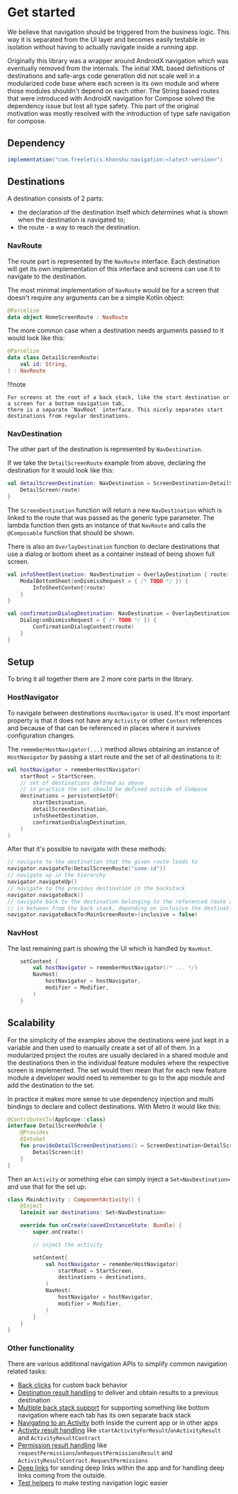 # Get started

We believe that navigation should be triggered from the business logic. This way it is
separated from the UI layer and becomes easily testable in isolation without having to
actually navigate inside a running app.

Originally this library was a wrapper around AndroidX navigation which was eventually
removed from the internals. The initial XML based definitions of destinations
and safe-args code generation did not scale well in a modularized code base where each
screen is its own module and where those modules shouldn't depend on each other. The
String based routes that were introduced with AndroidX navigation for Compose solved
the dependency issue but lost all type safety. This part of the original motivation
was mostly resolved with the introduction of type safe navigation for compose.

## Dependency

```groovy
implementation("com.freeletics.khonshu:navigation:<latest-version>")
```


## Destinations

A destination consists of 2 parts:
- the declaration of the destination itself which determines what is shown when the destination is navigated to;
- the route - a way to reach the destination.

### NavRoute

The route part is represented by the `NavRoute` interface. Each destination will get its own
implementation of this interface and screens can use it to navigate to the destination.

The most minimal implementation of `NavRoute` would be for a screen that doesn't require any
arguments can be a simple Kotlin object:
```kotlin
@Parcelize
data object HomeScreenRoute : NavRoute
```

The more common case when a destination needs arguments passed to it would look like this:
```kotlin
@Parcelize
data class DetailScreenRoute(
    val id: String,
) : NavRoute
```

!!!note

    For screens at the root of a back stack, like the start destination or a screen for a bottom navigation tab,
    there is a separate `NavRoot` interface. This nicely separates start destinations from regular destinations.


### NavDestination

The other part of the destination is represented by `NavDestination`.

If we take the `DetailScreenRoute` example from above, declaring the destination for it would look
like this:

```kotlin
val detailScreenDestination: NavDestination = ScreenDestination<DetailScreenRoute> { route: DetailScreenRoute ->
    DetailScreen(route)
}
```

The `ScreenDestination` function will return a new `NavDestination` which is linked to the route
that was passed as the generic type parameter. The lambda function then gets an instance of that
`NavRoute` and calls the `@Composable` function that should be shown.

There is also an `OverlayDestination` function to declare destinations that use a dialog or bottom
sheet as a container instead of being shown full screen.

```kotlin
val infoSheetDestination: NavDestination = OverlayDestination { route: InfoSheetRoute ->
    ModalBottomSheet(onDismissRequest = { /* TODO */ }) {
        InfoSheetContent(route)
    }
}

val confirmationDialogDestination: NavDestination = OverlayDestination { route: ConfirmationDialogRoute ->
    Dialog(onDismissRequest = { /* TODO */ }) {
        ConfirmationDialogContent(route)
    }
}
```

## Setup

To bring it all together there are 2 more core parts in the library.

### HostNavigator

To navigate between destinations `HostNavigator` is used. It's most important property is that
it does not have any `Activity` or other `Context` references and because of that can be referenced
in places where it survives configuration changes.

The `rememberHostNavigator(...)` method allows obtaining an instance of `HostNavigator` by passing
a start route and the set of all destinations to it:
```kotlin
val hostNavigator = rememberHostNavigator(
    startRoot = StartScreen,
    // set of destinations defined as above
    // in practice the set should be defined outside of Compose
    destinations = persistentSetOf(
        startDestination,
        detailScreenDestination,
        infoSheetDestination,
        confirmationDialogDestination,
    )
)
```

After that it's possible to navigate with these methods:
```kotlin
// navigate to the destination that the given route leads to
navigator.navigateTo(DetailScreenRoute("some-id"))
// navigate up in the hierarchy
navigator.navigateUp()
// navigate to the previous destination in the backstack
navigator.navigateBack()
// navigate back to the destination belonging to the referenced route and remove all destinations
// in between from the back stack, depending on inclusive the destination
navigator.navigateBackTo<MainScreenRoute>(inclusive = false)
```

### NavHost

The last remaining part is showing the UI which is handled by `NavHost`.

```kotlin
    setContent {
        val hostNavigator = rememberHostNavigator(/* ... */)
        NavHost(
            hostNavigator = hostNavigator,
            modifier = Modifier,
        )
    }
```

## Scalability

For the simplicity of the examples above the destinations were just kept in a variable and
then used to manually create a set of all of them. In a modularized project the routes are
usually declared in a shared module and the destinations then in the individual feature modules
where the respective screen is implemented. The set would then mean that for each new feature module
a developer would need to remember to go to the app module and add the destination to the set.

In practice it makes more sense to use dependency injection and multi bindings to declare and collect destinations.
With Metro it would like this:

```kotlin
@ContributesTo(AppScope::class)
interface DetailScreenModule {
	@Provides
	@IntoSet
	fun provideDetailScreenDestinations() = ScreenDestination<DetailScreenRoute> {
		DetailScreen(it)
	}
}
```

Then an `Activity` or something else can simply inject a `Set<NavDestination>` and use that for the
set up:

```kotlin
class MainActivity : ComponentActivity() {
	@Inject
	lateinit var destinations: Set<NavDestination>

	override fun onCreate(savedInstanceState: Bundle) {
		super.onCreate()

        // inject the activity

		setContent{
            val hostNavigator = rememberHostNavigator(
                startRoot = StartScreen,
                destinations = destinations,
            )
			NavHost(
				hostNavigator = hostNavigator,
                modifier = Modifier,
			)
		}
	}
}
```

### Other functionality

There are various additional navigation APIs to simplify common navigation related
tasks:

- [Back clicks](back.md) for custom back behavior
- [Destination result handling](results.md) to deliver and obtain results to
  a previous destination
- [Multiple back stack support](back-stacks.md) for supporting something like
  bottom navigation where each tab has its own separate back stack
- [Navigating to an Activity](activities.md) both inside the current app or
  in other apps
- [Activity result handling](activities.md#activity-results) like
  `startActivityForResult`/`onActivityResult` and `ActivityResultContract`
- [Permission result handling](activities.md#requesting-permissions) like
  `requestPermissions`/`onRequestPermissionsResult` and `ActivityResultContract.RequestPermissions`
- [Deep links](deeplinks.md) for sending deep links within the app and for handling deep links
  coming from the outside.
- [Test helpers](testing.md) to make testing navigation logic easier
